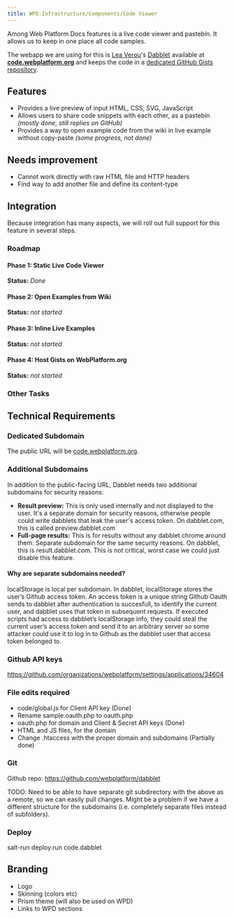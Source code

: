 ```yaml
---
title: WPD:Infrastructure/Components/Code Viewer
---
```

<p>Among Web Platform Docs features is a live code viewer and pastebin. It allows us to keep in one place all code samples.
</p><p>The webapp we are using for this is <a rel="nofollow" class="external text" href="http://lea.verou.me">Lea Verou</a>'s <a rel="nofollow" class="external text" href="http://dabblet.com/">Dabblet</a> available at <a rel="nofollow" class="external text" href="http://code.webplatform.org/"><b>code.webplatform.org</b></a> and keeps the code in a <a rel="nofollow" class="external text" href="https://gist.github.com/WebPlatformDocs">dedicated GitHub Gists repository</a>.
</p>
<h2><span class="mw-headline" id="Features">Features</span></h2>
<ul><li> Provides a live preview of input HTML, CSS, SVG, JavaScript</li>
<li> Allows users to share code snippets with each other, as a pastebin <i>(mostly done, still replies on GitHub)</i></li>
<li> Provides a way to open example code from the wiki in live example without copy-paste <i>(some progress, not done)</i></li></ul>
<h2><span class="mw-headline" id="Needs_improvement">Needs improvement</span></h2>
<ul><li> Cannot work directly with raw HTML file and HTTP headers</li>
<li> Find way to add another file and define its content-type</li></ul>
<h2><span class="mw-headline" id="Integration">Integration</span></h2>
<p>Because integration has many aspects, we will roll out full support for this feature in several steps.
</p>
<h3><span class="mw-headline" id="Roadmap">Roadmap</span></h3>
<h4><span class="mw-headline" id="Phase_1:_Static_Live_Code_Viewer">Phase 1: Static Live Code Viewer</span></h4>
<p><b>Status:</b> <i>Done</i>
</p>
<h4><span class="mw-headline" id="Phase_2:_Open_Examples_from_Wiki">Phase 2: Open Examples from Wiki</span></h4>
<p><b>Status:</b> <i>not started</i>
</p>
<h4><span class="mw-headline" id="Phase_3:_Inline_Live_Examples">Phase 3: Inline Live Examples</span></h4>
<p><b>Status:</b> <i>not started</i>
</p>
<h4><span class="mw-headline" id="Phase_4:_Host_Gists_on_WebPlatform.org">Phase 4: Host Gists on WebPlatform.org</span></h4>
<p><b>Status:</b> <i>not started</i>
</p>
<h3><span class="mw-headline" id="Other_Tasks">Other Tasks</span></h3>
<h2><span class="mw-headline" id="Technical_Requirements">Technical Requirements</span></h2>
<h3><span class="mw-headline" id="Dedicated_Subdomain">Dedicated Subdomain</span></h3>
<p>The public URL will be <a rel="nofollow" class="external text" href="http://code.webplatform.org">code.webplatform.org</a>.
</p>
<h3><span class="mw-headline" id="Additional_Subdomains">Additional Subdomains</span></h3>
<p>In addition to the public-facing URL, Dabblet needs two additional subdomains for security reasons:
</p>
<ul><li> <b>Result preview:</b> This is only used internally and not displayed to the user. It's a separate domain for security reasons, otherwise people could write dabblets that leak the user's access token. On dabblet.com, this is called preview.dabblet.com</li>
<li> <b>Full-page results:</b> This is for results without any dabblet chrome around them. Separate subdomain for the same security reasons. On dabblet, this is result.dabblet.com. This is not critical, worst case we could just disable this feature.</li></ul>
<h4><span class="mw-headline" id="Why_are_separate_subdomains_needed.3F">Why are separate subdomains needed?</span></h4>
<p>localStorage is local per subdomain. In dabblet, localStorage stores the user’s Github access token. An access token is a unique string Github Oauth sends to dabblet after authentication is succesfull, to identify the current user, and dabblet uses that token in subsequent requests. If executed scripts had access to dabblet’s localStorage info, they could steal the current user’s access token and send it to an arbitrary server so some attacker could use it to log in to Github as the dabblet user that access token belonged to.
</p>
<h3><span class="mw-headline" id="Github_API_keys">Github API keys</span></h3>
<p><a rel="nofollow" class="external free" href="https://github.com/organizations/webplatform/settings/applications/34604">https://github.com/organizations/webplatform/settings/applications/34604</a>
</p>
<h3><span class="mw-headline" id="File_edits_required">File edits required</span></h3>
<ul><li> code/global.js for Client API key (Done)</li>
<li> Rename sample.oauth.php to oauth.php</li>
<li> oauth.php for domain and Client &amp; Secret API keys (Done)</li>
<li> HTML and JS files, for the domain</li>
<li> Change .htaccess with the proper domain and subdomains (Partially done)</li></ul>
<h3><span class="mw-headline" id="Git">Git</span></h3>
<p>Github repo: <a rel="nofollow" class="external free" href="https://github.com/webplatform/dabblet">https://github.com/webplatform/dabblet</a>
</p><p>TODO: Need to be able to have separate git subdirectory with the above as a remote, so we can easily pull changes. Might be a problem if we have a different structure for the subdomains (i.e. completely separate files instead of subfolders).
</p>
<h3><span class="mw-headline" id="Deploy">Deploy</span></h3>
<p>salt-run deploy.run code.dabblet
</p>
<h2><span class="mw-headline" id="Branding">Branding</span></h2>
<ul><li> Logo</li>
<li> Skinning (colors etc)</li>
<li> Prism theme (will also be used on WPD)</li>
<li> Links to WPD sections</li></ul>

<!-- 
NewPP limit report
CPU time usage: 0.016 seconds
Real time usage: 0.017 seconds
Preprocessor visited node count: 71/1000000
Preprocessor generated node count: 76/1000000
Post‐expand include size: 0/2097152 bytes
Template argument size: 0/2097152 bytes
Highest expansion depth: 2/40
Expensive parser function count: 0/100
-->

<!-- 
Transclusion expansion time report (%,ms,calls,template)
100.00%    0.000      1 - -total
-->

<!-- Saved in parser cache with key wpwiki:pcache:idhash:7390-0!*!*!!*!*!*!esi=1 and timestamp 20150730203934 and revision id 62569
 -->
